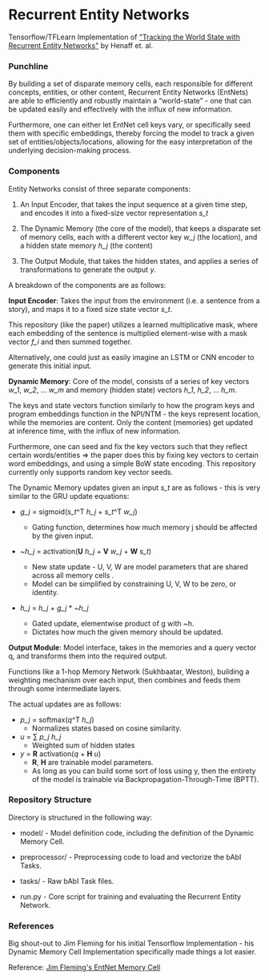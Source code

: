 # Recurrent Entity Networks
Tensorflow/TFLearn Implementation of ["Tracking the World State with Recurrent Entity Networks"](https://arxiv.org/abs/1612.03969) by Henaff et. al.

### Punchline ###
By building a set of disparate memory cells, each responsible for different concepts, entities, or other content, Recurrent Entity Networks (EntNets) are able to efficiently and robustly maintain a “world-state” - one that can be updated easily and effectively with the influx of new information. 

Furthermore, one can either let EntNet cell keys vary, or specifically seed them with specific embeddings, thereby forcing the model to track a given set of entities/objects/locations, allowing for the easy interpretation of the underlying decision-making process.

### Components ###

Entity Networks consist of three separate components:

1) An Input Encoder, that takes the input sequence at a given time step, and encodes it into a fixed-size vector representation *s_t*

2) The Dynamic Memory (the core of the model), that keeps a disparate set of memory cells, each with a different vector key *w_j* (the location), and a hidden state memory *h_j* (the content)

3) The Output Module, that takes the hidden states, and applies a series of transformations to generate the output *y*.

A breakdown of the components are as follows:

**Input Encoder**: Takes the input from the environment (i.e. a sentence from a story), and maps it to a fixed size state vector *s_t*.

This repository (like the paper) utilizes a learned multiplicative mask, where each embedding of the sentence is multiplied element-wise with a mask vector *f_i* and then summed together. 

Alternatively, one could just as easily imagine an LSTM or CNN encoder to generate this initial input.

**Dynamic Memory**: Core of the model, consists of a series of key vectors *w_1*, *w_2*, ... *w_m* and memory (hidden state) vectors *h_1*, *h_2*, ... *h_m*.

The keys and state vectors function similarly to how the program keys and program embeddings function in the NPI/NTM - the keys represent location, while the memories are content.
Only the content (memories) get updated at inference time, with the influx of new information. 

Furthermore, one can seed and fix the key vectors such that they reflect certain words/entities => the paper does this by fixing key vectors to certain word embeddings, and using a simple BoW state encoding.
This repository currently only supports random key vector seeds.

The Dynamic Memory updates given an input *s_t* are as follows - this is very similar to the GRU update equations:

+ *g_j*  =  sigmoid(*s_t*^T *h_j* + *s_t*^T *w_j*) 
    - Gating function, determines how much memory j should be affected by the given input.

+ ~*h_j*  = activation(**U** *h_j* + **V** *w_j* + **W** *s_t*) 
    - New state update - U, V, W are model parameters that are shared across all memory cells .
    - Model can be simplified by constraining U, V, W to be zero, or identity.

+ *h_j*   =  *h_j*  + *g_j* * *~h_j* 
    - Gated update, elementwise product of g with ~h.
    - Dictates how much the given memory should be updated.

**Output Module**: Model interface, takes in the memories and a query vector q, and transforms them into the required output.

Functions like a 1-hop Memory Network (Sukhbaatar, Weston), building a weighting mechanism over each input, then combines and feeds them through some intermediate layers. 

The actual updates are as follows:

+ *p_j*  =  softmax(*q*^T *h_j*)
    - Normalizes states based on cosine similarity.
+ *u* = ∑ *p_j* *h_j* 
    - Weighted sum of hidden states
+ *y* = **R** activation(*q* + **H** *u*) 
    - **R**, **H** are trainable model parameters.
    - As long as you can build some sort of loss using y, then the entirety of the model is trainable via Backpropagation-Through-Time (BPTT).

### Repository Structure ###
Directory is structured in the following way:

+ model/ - Model definition code, including the definition of the Dynamic Memory Cell.

+ preprocessor/ - Preprocessing code to load and vectorize the bAbI Tasks.

+ tasks/ - Raw bAbI Task files.

+ run.py - Core script for training and evaluating the Recurrent Entity Network. 

### References ###
Big shout-out to Jim Fleming for his initial Tensorflow Implementation - his Dynamic Memory Cell Implementation 
specifically made things a lot easier.

Reference: [Jim Fleming's EntNet Memory Cell](https://github.com/jimfleming/recurrent-entity-networks/blob/master/entity_networks/dynamic_memory_cell.py)
